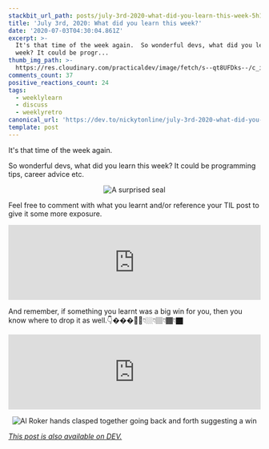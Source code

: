 ```yaml
---
stackbit_url_path: posts/july-3rd-2020-what-did-you-learn-this-week-5h15
title: 'July 3rd, 2020: What did you learn this week?'
date: '2020-07-03T04:30:04.861Z'
excerpt: >-
  It's that time of the week again.  So wonderful devs, what did you learn this
  week? It could be progr...
thumb_img_path: >-
  https://res.cloudinary.com/practicaldev/image/fetch/s--qt8UFDks--/c_imagga_scale,f_auto,fl_progressive,h_420,q_auto,w_1000/https://dev-to-uploads.s3.amazonaws.com/i/ig078sl8bq8kjcqrbnjm.png
comments_count: 37
positive_reactions_count: 24
tags:
  - weeklylearn
  - discuss
  - weeklyretro
canonical_url: 'https://dev.to/nickytonline/july-3rd-2020-what-did-you-learn-this-week-5h15'
template: post
---
```

It's that time of the week again.

So wonderful devs, what did you learn this week? It could be programming tips, career advice etc.

<center>

![A surprised seal](https://media.giphy.com/media/ZYdUijuxHE5eU/giphy.gif)

</center>

Feel free to comment with what you learnt and/or reference your TIL post to give it some more exposure.


<iframe class="liquidTag" src="https://dev.to/embed/tag?args=todayilearned" style="border: 0; width: 100%;"></iframe>


And remember, if something you learnt was a big win for you, then you know where to drop it as well.👇����🏻👇🏼👇🏽👇🏾👇🏿


<iframe class="liquidTag" src="https://dev.to/embed/link?args=https%3A%2F%2Fdev.to%2Fjess%2Fwhat-was-your-win-this-week-250n" style="border: 0; width: 100%;"></iframe>


<center>

![Al Roker hands clasped together going back and forth suggesting a win](https://media.giphy.com/media/3o7bu57lYhUEFiYDSM/giphy.gif)

</center>

*[This post is also available on DEV.](https://dev.to/nickytonline/july-3rd-2020-what-did-you-learn-this-week-5h15)*


<script>
const parent = document.getElementsByTagName('head')[0];
const script = document.createElement('script');
script.type = 'text/javascript';
script.src = 'https://cdnjs.cloudflare.com/ajax/libs/iframe-resizer/4.1.1/iframeResizer.min.js';
script.charset = 'utf-8';
script.onload = function() {
    window.iFrameResize({}, '.liquidTag');
};
parent.appendChild(script);
</script>    

